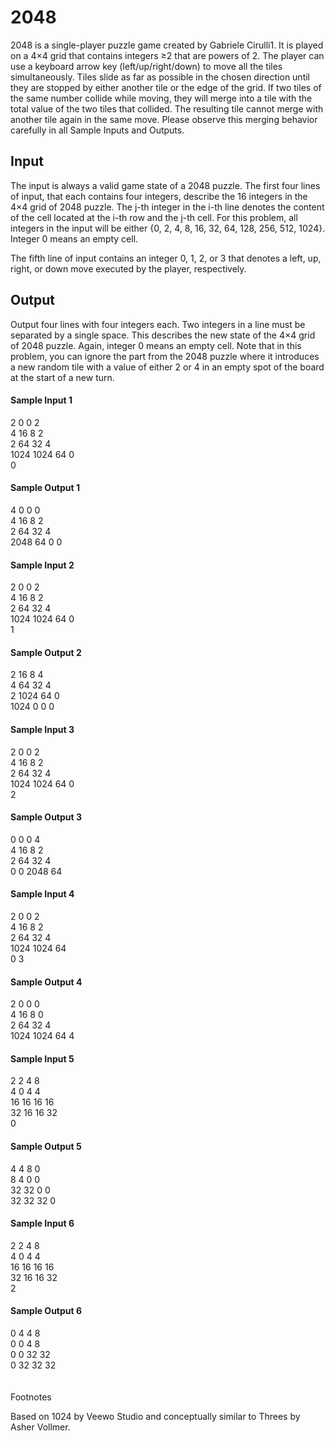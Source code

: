 # 2048

2048 is a single-player puzzle game created by Gabriele Cirulli1. It is played on a 4×4 grid that contains integers ≥2 that are powers of 2. The player can use a keyboard arrow key (left/up/right/down) to move all the tiles simultaneously. Tiles slide as far as possible in the chosen direction until they are stopped by either another tile or the edge of the grid. If two tiles of the same number collide while moving, they will merge into a tile with the total value of the two tiles that collided. The resulting tile cannot merge with another tile again in the same move. Please observe this merging behavior carefully in all Sample Inputs and Outputs.

## Input
The input is always a valid game state of a 2048 puzzle. The first four lines of input, that each contains four integers, describe the 16 integers in the 4×4 grid of 2048 puzzle. The j-th integer in the i-th line denotes the content of the cell located at the i-th row and the j-th cell. For this problem, all integers in the input will be either {0, 2, 4, 8, 16, 32, 64, 128, 256, 512, 1024}. Integer 0 means an empty cell.

The fifth line of input contains an integer 0, 1, 2, or 3 that denotes a left, up, right, or down move executed by the player, respectively.

## Output
Output four lines with four integers each. Two integers in a line must be separated by a single space. This describes the new state of the 4×4 grid of 2048 puzzle. Again, integer 0 means an empty cell. Note that in this problem, you can ignore the part from the 2048 puzzle where it introduces a new random tile with a value of either 2 or 4 in an empty spot of the board at the start of a new turn.

#### Sample Input 1 
2 0 0 2 <br>
4 16 8 2<br>
2 64 32 4<br>
1024 1024 64 0<br>
0<br>
#### Sample Output 1
4 0 0 0<br>
4 16 8 2<br>
2 64 32 4<br>
2048 64 0 0<br>
#### Sample Input 2	
2 0 0 2<br>
4 16 8 2<br>
2 64 32 4<br>
1024 1024 64 0<br>
1
#### Sample Output 2
2 16 8 4<br>
4 64 32 4<br>
2 1024 64 0<br>
1024 0 0 0<br>
#### Sample Input 3	
2 0 0 2<br>
4 16 8 2<br>
2 64 32 4<br>
1024 1024 64 0<br>
2<br>
#### Sample Output 3
0 0 0 4<br>
4 16 8 2<br>
2 64 32 4<br>
0 0 2048 64<br>
#### Sample Input 4	
2 0 0 2<br>
4 16 8 2<br>
2 64 32 4<br>
1024 1024 64 <br>0
3<br>
#### Sample Output 4
2 0 0 0<br>
4 16 8 0<br>
2 64 32 4<br>
1024 1024 64 4<br>
#### Sample Input 5	
2 2 4 8<br>
4 0 4 4<br>
16 16 16 16<br>
32 16 16 32<br>
0<br>
#### Sample Output 5
4 4 8 0<br>
8 4 0 0<br>
32 32 0 0<br>
32 32 32 0<br>
#### Sample Input 6	
2 2 4 8<br>
4 0 4 4<br>
16 16 16 16<br>
32 16 16 32<br>
2<br>
#### Sample Output 6
0 4 4 8<br>
0 0 4 8<br>
0 0 32 32<br>
0 32 32 32<br>
<br><br>
Footnotes<br>

Based on 1024 by Veewo Studio and conceptually similar to Threes by Asher Vollmer.
